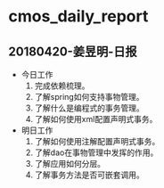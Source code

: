 # cmos_daily_report

## 20180420-姜昱明-日报
- 今日工作
    1. 完成依赖梳理。
    2. 了解spring如何支持事物管理。
    3. 了解什么是编程式的事务管理。
    4. 了解如何使用xml配置声明式事务。
- 明日工作
    1. 了解如何使用注解配置声明式事务。
    2. 了解dao在事物管理中发挥的作用。
    3. 了解应用如何分层。
    4. 了解事务方法是否可嵌套调用。





